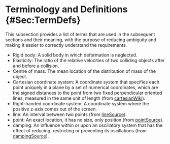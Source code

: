 # Terminology and Definitions {#Sec:TermDefs}

This subsection provides a list of terms that are used in the subsequent sections and their meaning, with the purpose of reducing ambiguity and making it easier to correctly understand the requirements.

- Rigid body: A solid body in which deformation is neglected.
- Elasticity: The ratio of the relative velocities of two colliding objects after and before a collision.
- Centre of mass: The mean location of the distribution of mass of the object.
- Cartesian coordinate system: A coordinate system that specifies each point uniquely in a plane by a set of numerical coordinates, which are the signed distances to the point from two fixed perpendicular oriented lines, measured in the same unit of length (from [cartesianWiki](./SecReferences.md#cartesianWiki)).
- Right-handed coordinate system: A coordinate system where the positive z-axis comes out of the screen.
- line: An interval between two points (from [lineSource](./SecReferences.md#lineSource)).
- point: An exact location, it has no size, only position (from [pointSource](./SecReferences.md#pointSource)).
- damping: An influence within or upon an oscillatory system that has the effect of reducing, restricting or preventing its oscillations (from [dampingSource](./SecReferences.md#dampingSource)).
